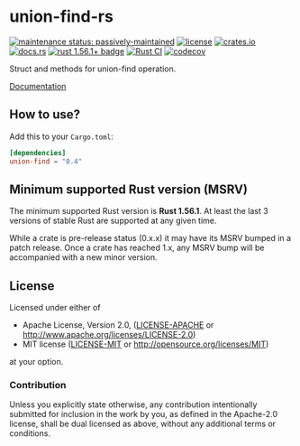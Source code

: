 # union-find-rs

[![maintenance status: passively-maintained](https://img.shields.io/badge/maintenance-passively--maintained-yellowgreen.svg)](https://doc.rust-lang.org/cargo/reference/manifest.html#the-badges-section)
[![license](https://img.shields.io/crates/l/union-find.svg)](#license)
[![crates.io](https://img.shields.io/crates/v/union-find.svg)](https://crates.io/crates/union-find)
[![docs.rs](https://img.shields.io/docsrs/union-find/latest)](https://docs.rs/union-find/latest/)
[![rust 1.56.1+ badge](https://img.shields.io/badge/rust-1.56.1+-93450a.svg)](https://doc.rust-lang.org/cargo/reference/manifest.html#the-rust-version-field)
[![Rust CI](https://github.com/gifnksm/union-find-rs/actions/workflows/rust-ci.yml/badge.svg)](https://github.com/gifnksm/union-find-rs/actions/workflows/rust-ci.yml)
[![codecov](https://codecov.io/gh/gifnksm/union-find-rs/branch/master/graph/badge.svg?token=fKfEmEaMjc)](https://codecov.io/gh/gifnksm/union-find-rs)

Struct and methods for union-find operation.

[Documentation](https://docs.rs/union-find)

## How to use?

Add this to your `Cargo.toml`:

```toml
[dependencies]
union-find = "0.4"
```

## Minimum supported Rust version (MSRV)

The minimum supported Rust version is **Rust 1.56.1**.
At least the last 3 versions of stable Rust are supported at any given time.

While a crate is pre-release status (0.x.x) it may have its MSRV bumped in a patch release.
Once a crate has reached 1.x, any MSRV bump will be accompanied with a new minor version.

## License

Licensed under either of

* Apache License, Version 2.0, ([LICENSE-APACHE](LICENSE-APACHE) or <http://www.apache.org/licenses/LICENSE-2.0>)
* MIT license ([LICENSE-MIT](LICENSE-MIT) or <http://opensource.org/licenses/MIT>)

at your option.

### Contribution

Unless you explicitly state otherwise, any contribution intentionally
submitted for inclusion in the work by you, as defined in the Apache-2.0
license, shall be dual licensed as above, without any additional terms or
conditions.
